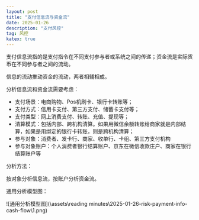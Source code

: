 ```yaml
---
layout: post
title: "支付信息流与资金流"
date: 2025-01-26
description: "支付风控"
tag: 风控
katex: true
---
```


支付信息流指的是支付指令在不同支付参与者或系统之间的传递；资金流是实际货币在不同参与者之间的流动。

信息的流动推动资金的流动，两者相辅相成。

分析信息流和资金流需要考虑：

- 支付场景：电商购物、Pos机刷卡、银行卡转账等；
- 支付方式：信用卡支付、第三方支付、储蓄卡支付等；
- 支付类型：网上消费支付、转账、充值、提现等；
- 清算模式：包括内部、跨机构清算。如果用微信余额转账给商家就是内部结算，如果是用绑定的银行卡转账，则是跨机构清算；
- 参与对象：消费者、发卡行、商家、收单行、卡组、第三方支付机构
- 参与对象账户：个人消费者银行结算账户、京东在微信收款庄户、商家在银行结算账户等

分析方法：

按对象分析信息流，按账户分析资金流。

通用分析模型图：

![通用分析模型图](\assets\reading minutes\2025-01-26-risk-payment-info-cash-flow\1.png)

